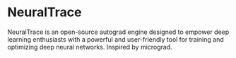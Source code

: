 # NeuralTrace
NeuralTrace is an open-source autograd engine designed to empower deep learning enthusiasts with a powerful and user-friendly tool for training and optimizing deep neural networks. Inspired by micrograd.

